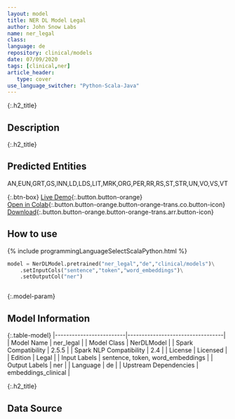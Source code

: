 ```yaml
---
layout: model
title: NER DL Model Legal
author: John Snow Labs
name: ner_legal
class: 
language: de
repository: clinical/models
date: 07/09/2020
tags: [clinical,ner]
article_header:
   type: cover
use_language_switcher: "Python-Scala-Java"
---
```


{:.h2_title}
## Description 


 {:.h2_title}
## Predicted Entities
AN,EUN,GRT,GS,INN,LD,LDS,LIT,MRK,ORG,PER,RR,RS,ST,STR,UN,VO,VS,VT 

{:.btn-box}
[Live Demo](https://demo.johnsnowlabs.com/healthcare/NER_LEGAL_DE/){:.button.button-orange}<br/>[Open in Colab](https://colab.research.google.com/github/JohnSnowLabs/spark-nlp-workshop/blob/master/tutorials/Certification_Trainings/Healthcare/15.German_Legal_Model.ipynb){:.button.button-orange.button-orange-trans.co.button-icon}<br/>[Download](https://s3.amazonaws.com/auxdata.johnsnowlabs.com/clinical/models/ner_legal_de_2.5.5_2.4_1599471454959.zip){:.button.button-orange.button-orange-trans.arr.button-icon}<br/>

## How to use 
<div class="tabs-box" markdown="1">

{% include programmingLanguageSelectScalaPython.html %}

```python
model = NerDLModel.pretrained("ner_legal","de","clinical/models")\
	.setInputCols("sentence","token","word_embeddings")\
	.setOutputCol("ner")
```

```scala

```
</div>



{:.model-param}
## Model Information

{:.table-model}
|-------------------------|----------------------------------|
| Model Name              | ner_legal                        |
| Model Class             | NerDLModel                       |
| Spark Compatibility     | 2.5.5                            |
| Spark NLP Compatibility | 2.4                              |
| License                 | Licensed                         |
| Edition                 | Legal                            |
| Input Labels            | sentence, token, word_embeddings |
| Output Labels           | ner                              |
| Language                | de                               |
| Upstream Dependencies   | embeddings_clinical              |




{:.h2_title}
## Data Source


